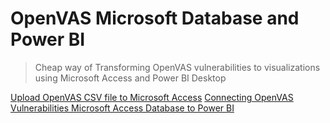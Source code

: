 # OpenVAS Microsoft Database and Power BI

> Cheap way of Transforming OpenVAS vulnerabilities to visualizations using Microsoft Access and Power BI Desktop



[Upload OpenVAS CSV file to Microsoft Access]()
[Connecting OpenVAS Vulnerabilities Microsoft Access Database to Power BI]()
